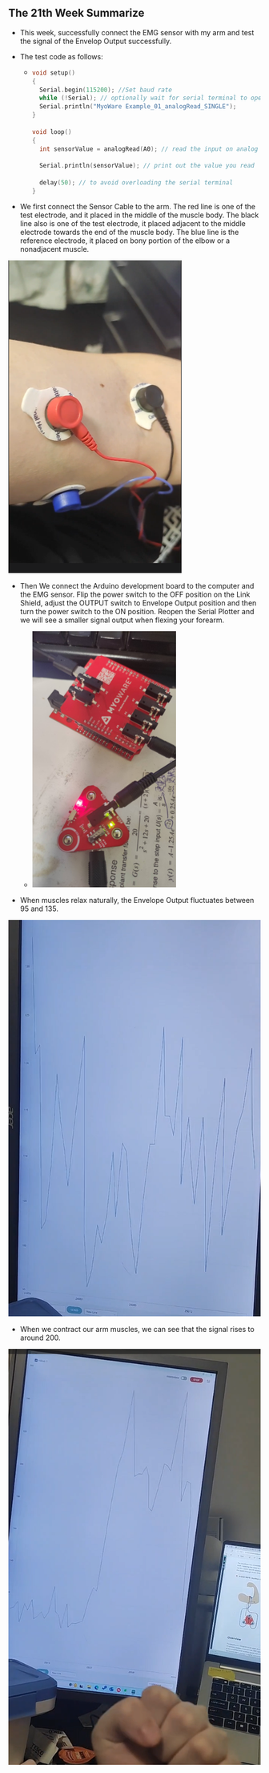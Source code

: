 ## The 21th Week Summarize

- This week, successfully connect the EMG sensor with my arm and test the signal of the Envelop Output successfully.

- The test code as follows:

  - ```c
    void setup() 
    {
      Serial.begin(115200); //Set baud rate
      while (!Serial); // optionally wait for serial terminal to open
      Serial.println("MyoWare Example_01_analogRead_SINGLE");
    }
    
    void loop() 
    {  
      int sensorValue = analogRead(A0); // read the input on analog pin A0
    
      Serial.println(sensorValue); // print out the value you read
    
      delay(50); // to avoid overloading the serial terminal
    }
    ```

    

- We first connect the Sensor Cable to the arm. The red line is one of the test electrode, and it placed in the middle of the  muscle body. The black line also is one of the test electrode, it placed adjacent to the middle  electrode towards the end of the  muscle body. The blue line is the reference electrode, it placed  on bony portion of the  elbow or a nonadjacent muscle.

![](21weekSummarize.assets/image-20240320231419796.png)

- Then We connect the Arduino development board to the computer and the EMG sensor. Flip the power switch to the OFF position on the Link Shield, adjust the OUTPUT switch to Envelope Output position and then turn the power switch to the ON position. Reopen the Serial Plotter and we will see a smaller signal output when flexing your forearm.
  - <img src="21weekSummarize.assets/image-20240320232835394.png" alt="image-20240320232835394" style="zoom:50%;" />

- When muscles relax naturally, the Envelope Output fluctuates between 95 and 135.

<img src="21weekSummarize.assets/image-20240320232217025.png" alt="image-20240320232217025" style="zoom: 80%;" />

- When we contract our arm muscles, we can see that the signal rises to around 200.

![image-20240320233405226](21weekSummarize.assets/image-20240320233405226.png)